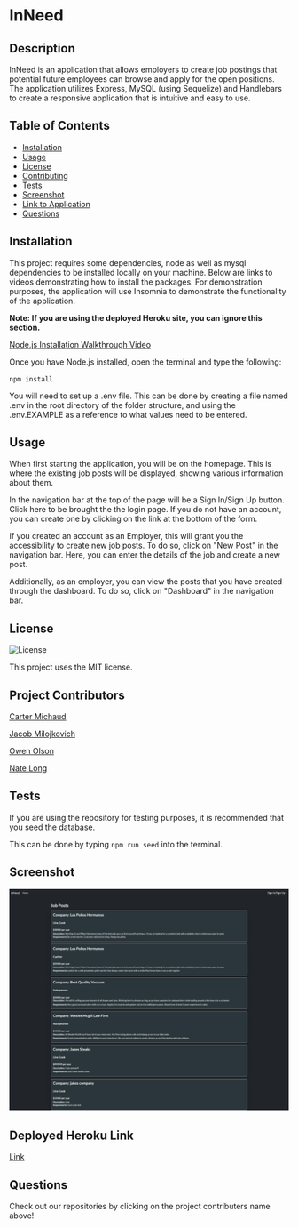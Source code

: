 # InNeed

## Description

InNeed is an application that allows employers to create job postings that potential future employees can browse and apply for the open positions. The application utilizes Express, MySQL (using Sequelize) and Handlebars to create a responsive application that is intuitive and easy to use.

## Table of Contents
- [Installation](#installation)
- [Usage](#usage)
- [License](#license)
- [Contributing](#project-contributors)
- [Tests](#tests)
- [Screenshot](#screenshot)
- [Link to Application](#deployed-heroku-link)
- [Questions](#questions)

## Installation
This project requires some dependencies, node as well as mysql dependencies to be installed locally on your machine. Below are links to videos demonstrating how to install the packages. For demonstration purposes, the application will use Insomnia to demonstrate the functionality of the application.

**Note: If you are using the deployed Heroku site, you can ignore this section.**

[Node.js Installation Walkthrough Video](https://youtu.be/q5uAZbd4r3I)  

Once you have Node.js installed, open the terminal and type the following:

```
npm install
```
You will need to set up a .env file.
This can be done by creating a file named .env in the root directory of the folder structure, and using the .env.EXAMPLE as a reference to what values need to be entered.
## Usage

When first starting the application, you will be on the homepage. This is where the existing job posts will be displayed, showing various information about them.

In the navigation bar at the top of the page will be a Sign In/Sign Up button. Click here to be brought the the login page. If you do not have an account, you can create one by clicking on the link at the bottom of the form.

If you created an account as an Employer, this will grant you the accessibility to create new job posts. To do so, click on "New Post" in the navigation bar. Here, you can enter the details of the job and create a new post.

Additionally, as an employer, you can view the posts that you have created through the dashboard. To do so, click on "Dashboard" in the navigation bar.


## License

![License](https://img.shields.io/badge/License-MIT-brightgreen.svg)


This project uses the MIT license.

## Project Contributors

[Carter Michaud](https://github.com/Cmeesh11)

[Jacob Milojkovich](https://github.com/Jakemilo1)

[Owen Olson](https://github.com/owennolson)

[Nate Long](https://github.com/Tunestring)


## Tests

If you are using the repository for testing purposes, it is recommended that you seed the database.

This can be done by typing ```npm run seed``` into the terminal.

## Screenshot

![website screenshot](assets/images/inneed.png)

## Deployed Heroku Link
[Link](https://limitless-bastion-45825.herokuapp.com/)

## Questions

Check out our repositories by clicking on the project contributers name above!